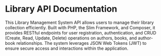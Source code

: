 # **Library API Documentation**
This Library Management System API allows users to manage their library collection efficiently. Built with PHP, the Slim Framework, and Composer, it provides RESTful endpoints for user registration, authentication, and CRUD (Create, Read, Update, Delete) operations on authors, books, and author-book relationships. The system leverages JSON Web Tokens (JWT) to ensure secure access and interactions within the application.
